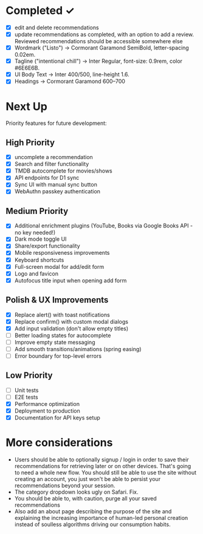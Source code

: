 # Completed ✓

- [x] edit and delete recommendations
- [x] update recommendations as completed, with an option to add a review. Reviewed recommendations should be accessible somewhere else
- [x] Wordmark ("Listo") → Cormorant Garamond SemiBold, letter-spacing 0.02em.
- [x] Tagline ("intentional chill") → Inter Regular, font-size: 0.9rem, color #6E6E6B.
- [x] UI Body Text → Inter 400/500, line-height 1.6.
- [x] Headings → Cormorant Garamond 600–700

# Next Up

Priority features for future development:

## High Priority
- [x] uncomplete a recommendation
- [x] Search and filter functionality
- [x] TMDB autocomplete for movies/shows
- [x] API endpoints for D1 sync
- [x] Sync UI with manual sync button
- [x] WebAuthn passkey authentication

## Medium Priority
- [x] Additional enrichment plugins (YouTube, Books via Google Books API - no key needed!)
- [x] Dark mode toggle UI
- [x] Share/export functionality
- [x] Mobile responsiveness improvements
- [x] Keyboard shortcuts
- [x] Full-screen modal for add/edit form
- [x] Logo and favicon
- [x] Autofocus title input when opening add form

## Polish & UX Improvements
- [x] Replace alert() with toast notifications
- [x] Replace confirm() with custom modal dialogs
- [x] Add input validation (don't allow empty titles)
- [ ] Better loading states for autocomplete
- [ ] Improve empty state messaging
- [ ] Add smooth transitions/animations (spring easing)
- [ ] Error boundary for top-level errors

## Low Priority
- [ ] Unit tests
- [ ] E2E tests
- [x] Performance optimization
- [x] Deployment to production
- [x] Documentation for API keys setup

# More considerations
- Users should be able to optionally signup / login in order to save their recommendations for retrieving later or on other devices. That's going to need a whole new flow. You should still be able to use the site without creating an account, you just won't be able to persist your recommendations beyond your session.
- The category dropdown looks ugly on Safari. Fix.
- You should be able to, with caution, purge all your saved recommendations
- Also add an about page describing the purpose of the site and explaining the increasing importance of human-led personal creation instead of soulless algorithms driving our consumption habits.
